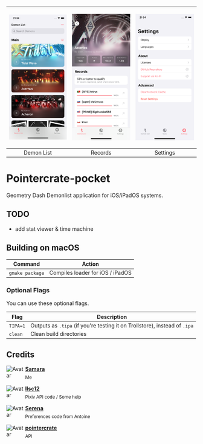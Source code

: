 

| <p align="center"><picture><source media="(prefers-color-scheme: dark)" srcset="Images/List_dark.png"><source media="(prefers-color-scheme: light)" srcset="Images/List_light.png"><img alt="Pointercrate-pocket." src="Images/List_light.png" width="200"></picture></p> | <p align="center"><picture><source media="(prefers-color-scheme: dark)" srcset="Images/Info_dark.png"><source media="(prefers-color-scheme: light)" srcset="Images/Info_light.png"><img alt="Pointercrate-pocket." src="Images/Info_light.png" width="200"></picture></p> | <p align="center"><picture><source media="(prefers-color-scheme: dark)" srcset="Images/Settings_dark.png"><source media="(prefers-color-scheme: light)" srcset="Images/Settings_light.png"><img alt="Pointercrate-pocket." src="Images/Settings_light.png" width="200"></picture></p> | 
|:--:|:--:|:--:| 
| Demon List | Records | Settings |

# Pointercrate-pocket

Geometry Dash Demonlist application for iOS/iPadOS systems.

## TODO
- add stat viewer & time machine

## Building on macOS
| Command | Action | 
| ------- | ------ |
| `gmake package` | Compiles loader for iOS / iPadOS |

### Optional Flags
You can use these optional flags.

| Flag       | Description |
| ---------- | ----------- |
| `TIPA=1`   | Outputs as `.tipa` (if you're testing it on Trollstore), instead of `.ipa`  |
| `clean`    | Clean build directories |
    
## Credits

<p align="left">
    <img align="left" height="50px" width="50px" src="https://images.weserv.nl/?url=https://github.com/ssalggnikool.png&amp;fit=cover&amp;mask=circle&amp;maxage=7d" alt="Avatar">
    <b><a href="https://github.com/ssalggnikool">Samara</a></b>
    <br>
    <sub>Me</sub>
</p>

<p align="left">
    <img align="left" height="50px" width="50px" src="https://images.weserv.nl/?url=https://github.com/llsc12.png&amp;fit=cover&amp;mask=circle&amp;maxage=7d" alt="Avatar">
    <b><a href="https://github.com/llsc12">llsc12</a></b>
    <br>
    <sub>Pixiv API code / Some help</sub>
</p>

<p align="left">
    <img align="left" height="50px" width="50px" src="https://images.weserv.nl/?url=https://github.com/NSAntoine.png&amp;fit=cover&amp;mask=circle&amp;maxage=7d" alt="Avatar">
    <b><a href="https://github.com/NSAntoine">Serena</a></b>
    <br>
    <sub>Preferences code from Antoine</sub>
</p>

<p align="left">
    <img align="left" height="50px" width="50px" src="https://images.weserv.nl/?url=https://github.com/stadust.png&amp;fit=cover&amp;mask=circle&amp;maxage=7d" alt="Avatar">
    <b><a href="https://pointercrate.com/demonlist/">pointercrate</a></b>
    <br>
    <sub>API</sub>
</p>
